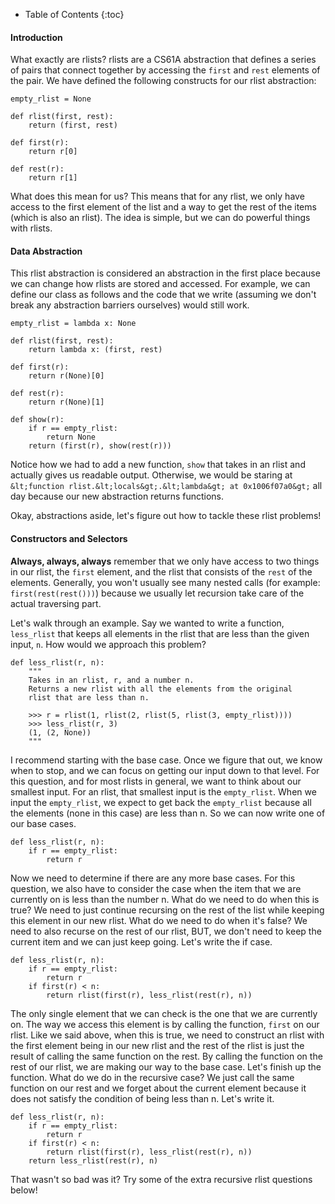 * Table of Contents
{:toc}

#### Introduction

What exactly are rlists? rlists are a CS61A abstraction that defines a series of pairs that connect together by accessing the `first` and `rest` elements of the pair. We have defined the following constructs for our rlist abstraction:

    empty_rlist = None

    def rlist(first, rest):
        return (first, rest)

    def first(r):
        return r[0]

    def rest(r):
        return r[1]

What does this mean for us? This means that for any rlist, we only have access to the first element of the list and a way to get the rest of the items (which is also an rlist). The idea is simple, but we can do powerful things with rlists.

#### Data Abstraction

This rlist abstraction is considered an abstraction in the first place because we can change how rlists are stored and accessed. For example, we can define our class as follows and the code that we write (assuming we don't break any abstraction barriers ourselves) would still work.

    empty_rlist = lambda x: None

    def rlist(first, rest):
        return lambda x: (first, rest)

    def first(r):
        return r(None)[0]

    def rest(r):
        return r(None)[1]

    def show(r):
        if r == empty_rlist:
            return None
        return (first(r), show(rest(r)))

Notice how we had to add a new function, `show` that takes in an rlist and actually gives us readable output. Otherwise, we would be staring at `&lt;function rlist.&lt;locals&gt;.&lt;lambda&gt; at 0x1006f07a0&gt;` all day because our new abstraction returns functions.

Okay, abstractions aside, let's figure out how to tackle these rlist problems!

#### Constructors and Selectors
  
__Always, always, always__ remember that we only have access to two things in our rlist, the `first` element, and the rlist that consists of the `rest` of the elements. Generally, you won't usually see many nested calls (for example: `first(rest(rest()))`) because we usually let recursion take care of the actual traversing part.
  
Let's walk through an example. Say we wanted to write a function, `less_rlist` that keeps all elements in the rlist that are less than the given input, `n`. How would we approach this problem?

    def less_rlist(r, n):
        """
        Takes in an rlist, r, and a number n.
        Returns a new rlist with all the elements from the original
        rlist that are less than n.

        >>> r = rlist(1, rlist(2, rlist(5, rlist(3, empty_rlist))))
        >>> less_rlist(r, 3)
        (1, (2, None))
        """

I recommend starting with the base case. Once we figure that out, we know when to stop, and we can focus on getting our input down to that level. For this question, and for most rlists in general, we want to think about our smallest input. For an rlist, that smallest input is the `empty_rlist`. When we input the `empty_rlist`, we expect to get back the `empty_rlist` because all the elements (none in this case) are less than n. So we can now write one of our base cases.

    def less_rlist(r, n):
        if r == empty_rlist:
            return r

Now we need to determine if there are any more base cases. For this question, we also have to consider the case when the item that we are currently on is less than the number n. What do we need to do when this is true? We need to just continue recursing on the rest of the list while keeping this element in our new rlist. What do we need to do when it's false? We need to also recurse on the rest of our rlist, BUT, we don't need to keep the current item and we can just keep going. Let's write the if case.

    def less_rlist(r, n):
        if r == empty_rlist:
            return r
        if first(r) < n:
            return rlist(first(r), less_rlist(rest(r), n))

The only single element that we can check is the one that we are currently on. The way we access this element is by calling the function, `first` on our rlist. Like we said above, when this is true, we need to construct an rlist with the first element being in our new rlist and the rest of the rlist is just the result of calling the same function on the rest. By calling the function on the rest of our rlist, we are making our way to the base case. Let's finish up the function. What do we do in the recursive case? We just call the same function on our rest and we forget about the current element because it does not satisfy the condition of being less than n. Let's write it.

    def less_rlist(r, n):
        if r == empty_rlist:
            return r
        if first(r) < n:
            return rlist(first(r), less_rlist(rest(r), n))
        return less_rlist(rest(r), n)

That wasn't so bad was it? Try some of the extra recursive rlist questions below!
